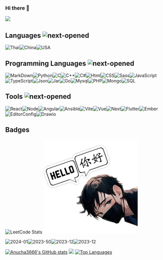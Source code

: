 ### Hi there 👋

<!--
**Mahingsa/Mahingsa** is a ✨ _special_ ✨ repository because its `README.md` (this file) appears on your GitHub profile.

Here are some ideas to get you started:

- 🔭 I’m currently working on ...
- 🌱 I’m currently learning ...
- 👯 I’m looking to collaborate on ...
- 🤔 I’m looking for help with ...
- 💬 Ask me about ...
- 📫 How to reach me: ...
- 😄 Pronouns: ...
- ⚡ Fun fact: ...
-->
<a href="https://www.github.com/Anucha3666" target="_blank" rel="noreferrer"><img
src="https://img.shields.io/github/followers/Anucha3666?logo=github&style=for-the-badge&color=0891b2&labelColor=1c1917" /></a>

Languages <img src="https://www.svgrepo.com/show/437914/languages.svg" alt="next-opened" width="20" height="20">
-
<img src="https://www.svgrepo.com/show/405628/flag-for-flag-thailand.svg" alt="Thai" width="30" height="30"><img src="https://www.svgrepo.com/show/405448/flag-for-flag-china.svg" alt="China" width="30" height="30"><img src="https://www.svgrepo.com/show/508668/flag-us.svg" alt="USA" width="30" height="30">

Programming Languages <img src="https://www.svgrepo.com/show/528491/programming.svg" alt="next-opened" width="20" height="20">
-
<img src="https://www.svgrepo.com/show/373827/markdown.svg" alt="MarkDown" width="30" height="30"><img src="https://www.svgrepo.com/show/374016/python.svg" alt="Python" width="30" height="30"><img src="https://www.svgrepo.com/show/373484/c3.svg" alt="C" width="30" height="30"><img src="https://www.svgrepo.com/show/373528/cpp3.svg" alt="C++" width="30" height="30"><img src="https://www.svgrepo.com/show/373533/csharp2.svg" alt="C#" width="30" height="30"><img src="https://www.svgrepo.com/show/373669/html.svg" alt="Html" width="30" height="30"><img src="https://www.svgrepo.com/show/373535/css.svg" alt="CSS" width="30" height="30"><img src="https://www.svgrepo.com/show/374061/sass.svg" alt="Sass" width="30" height="30"><img src="https://www.svgrepo.com/show/349419/javascript.svg" alt="JavaScript" width="30" height="30"><img src="https://www.svgrepo.com/show/349540/typescript.svg" alt="TypeScript" width="30" height="30"><img src="https://www.svgrepo.com/show/373763/light-json.svg" alt="Json" width="30" height="30"><img src="https://www.svgrepo.com/show/373694/jar.svg" alt="Jar" width="30" height="30"><img src="https://www.svgrepo.com/show/373632/go.svg" alt="Go" width="30" height="30"><img src="https://www.svgrepo.com/show/373848/mysql.svg" alt="Mysql" width="30" height="30"><img src="https://www.svgrepo.com/show/373966/php.svg" alt="PHP" width="30" height="30"><img src="https://www.svgrepo.com/show/373845/mongo.svg" alt="Mongo" width="30" height="30"><img src="https://www.svgrepo.com/show/374093/sql.svg" alt="SQL" width="30" height="30">

Tools <img src="https://www.svgrepo.com/show/375914/tools.svg" alt="next-opened" width="20" height="20">
-
<img src="https://www.svgrepo.com/show/374035/reactts.svg" alt="React" width="30" height="30"><img src="https://www.svgrepo.com/show/373929/node.svg" alt="Node" width="30" height="30"><img src="https://www.svgrepo.com/show/373427/angular.svg" alt="Angular" width="30" height="30"><img src="https://www.svgrepo.com/show/373429/ansible.svg" alt="Ansible" width="30" height="30"><img src="https://www.svgrepo.com/show/374167/vite.svg" alt="Vite" width="30" height="30"><img src="https://www.svgrepo.com/show/374175/vue.svg" alt="Vue" width="30" height="30"><img src="https://www.svgrepo.com/show/373770/light-next.svg" alt="Next" width="30" height="30"><img src="https://www.svgrepo.com/show/373604/flutter.svg" alt="Flutter" width="30" height="30"><img src="https://www.svgrepo.com/show/373581/ember.svg" alt="Ember" width="30" height="30"><img src="https://www.svgrepo.com/show/373572/editorconfig.svg" alt="EditorConfig" width="30" height="30"><img src="https://www.svgrepo.com/show/373564/drawio.svg" alt="Drawio" width="30" height="30">

Badges
-

![LeetCode Stats](https://leetcard.jacoblin.cool/Anucha3666?theme=dark&font=Bitter&ext=heatmap)
<img src="https://raw.githubusercontent.com/Anucha3666/Anucha3666/main/118424.png" alt="React" width="300" height="300">

<img src="https://leetcode.com/static/images/badges/2024/gif/2024-01.gif" alt="2024-01" width="50" height="50"><img src="https://assets.leetcode.com/static_assets/marketing/2023-50.gif" alt="2023-50" width="50" height="50"><img src="https://leetcode.com/static/images/badges/2023/gif/2023-12.gif" alt="2023-12" width="50" height="50"><img src="https://assets.leetcode.com/static_assets/marketing/2024-50.gif" alt="2023-12" width="50" height="50">

<a href="http://www.github.com/Anucha3666"><img width="400" src="https://github-readme-stats.vercel.app/api?username=Anucha3666&show_icons=true&hide=&count_private=true&title_color=0891b2&text_color=ffffff&icon_color=0891b2&bg_color=1c1917&hide_border=true&show_icons=true" alt="Anucha3666's GitHub stats" /></a>  <a href="http://www.github.com/Anucha3666"><img width="440" src="https://github-readme-streak-stats.herokuapp.com/?user=Anucha3666&stroke=ffffff&background=1c1917&ring=0891b2&fire=0891b2&currStreakNum=ffffff&currStreakLabel=0891b2&sideNums=ffffff&sideLabels=ffffff&dates=ffffff&hide_border=true" /></a>
  <a href="https://github.com/Anucha3666" align="left"><img width="400" src="https://github-readme-stats.vercel.app/api/top-langs/?username=Anucha3666&langs_count=10&title_color=0891b2&text_color=ffffff&icon_color=0891b2&bg_color=1c1917&hide_border=true&locale=en&custom_title=Top%20%Languages" alt="Top Languages" /></a>



